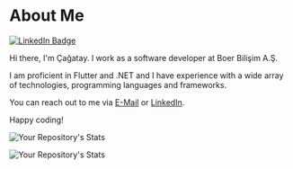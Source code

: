 # About Me
<div id="badges">
  <a href="https://www.linkedin.com/in/cagataysunal/">
    <img src="https://img.shields.io/badge/LinkedIn-blue?style=for-the-badge&logo=linkedin&logoColor=white" alt="LinkedIn Badge"/>
  </a>
</div>


Hi there, I'm Çağatay. I work as a software developer at Boer Bilişim A.Ş.

I am proficient in Flutter and .NET and I have experience with a wide array of technologies, programming languages and frameworks.

You can reach out to me via [E-Mail](cagataysunal9199@gmail.com) or [LinkedIn](https://www.linkedin.com/in/cagataysunal/).

Happy coding!

![Your Repository's Stats](https://github-readme-stats.vercel.app/api?username=cagataysunal&show_icons=true)

![Your Repository's Stats](https://github-readme-stats.vercel.app/api/top-langs/?username=cagataysunal&theme=blue-green)
